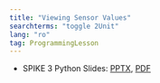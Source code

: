 ```yaml
---
title: "Viewing Sensor Values"
searchterms: "toggle 2Unit"
lang: "ro"
tag: ProgrammingLesson
---
```

 <ul>

 <li class="ng-binding">SPIKE 3 Python Slides:
 <a href="PyProgrammingLessons/SP3ViewingSensorValuesPython (rom).pptx">PPTX</a>,
 <a href="PyProgrammingLessons/SP3ViewingSensorValuesPython (rom).pdf">PDF</a>
 </li>

 </ul>
